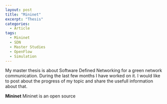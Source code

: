 ```yaml
---
layout: post
title: "Mininet"
excerpt: "Thesis"
categories:
  - Article
tags:
  - Mininet
  - SDN
  - Master Studies
  - OpenFlow
  - Simulation
---
```


My master thesis is about Software Defined Networking for a green network communication. During the last few months I have worked on it. I would like to post about the progress of my topic and share the usefull information about that.

**Mininet**
Mininet is an open source 